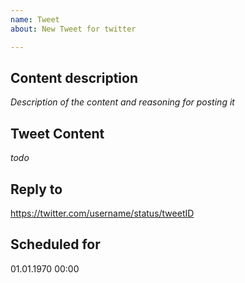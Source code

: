 ```yaml
---
name: Tweet
about: New Tweet for twitter

---
```


## Content description
_Description of the content and reasoning for posting it_

## Tweet Content
_todo_

## Reply to
https://twitter.com/username/status/tweetID
<!-- Replace with full permalink to tweet to reply to in this section or remove section. -->

## Scheduled for
01.01.1970 00:00
<!-- Remove this section if you don't want to schedule this content. -->